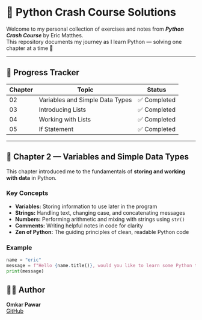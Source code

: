 # 🐍 Python Crash Course Solutions

Welcome to my personal collection of exercises and notes from **_Python Crash Course_** by Eric Matthes.  
This repository documents my journey as I learn Python — solving one chapter at a time 🧩

---

## 🚀 Progress Tracker

| Chapter | Topic | Status |
|----------|--------|--------|
| 02 | Variables and Simple Data Types | ✅ Completed |
| 03 | Introducing Lists | ✅ Completed |
| 04 | Working with Lists | ✅ Completed |
| 05 | If Statement | ✅ Completed |

---

## 🧠 Chapter 2 — Variables and Simple Data Types

This chapter introduced me to the fundamentals of **storing and working with data** in Python.

### Key Concepts
- **Variables:** Storing information to use later in the program  
- **Strings:** Handling text, changing case, and concatenating messages  
- **Numbers:** Performing arithmetic and mixing with strings using `str()`  
- **Comments:** Writing helpful notes in code for clarity  
- **Zen of Python:** The guiding principles of clean, readable Python code  

### Example
```python
name = "eric"
message = f"Hello {name.title()}, would you like to learn some Python today?"
print(message)
```

## 🙋‍♂️ Author

**Omkar Pawar**  
[GitHub](https://github.com/omkarpawar2002)
